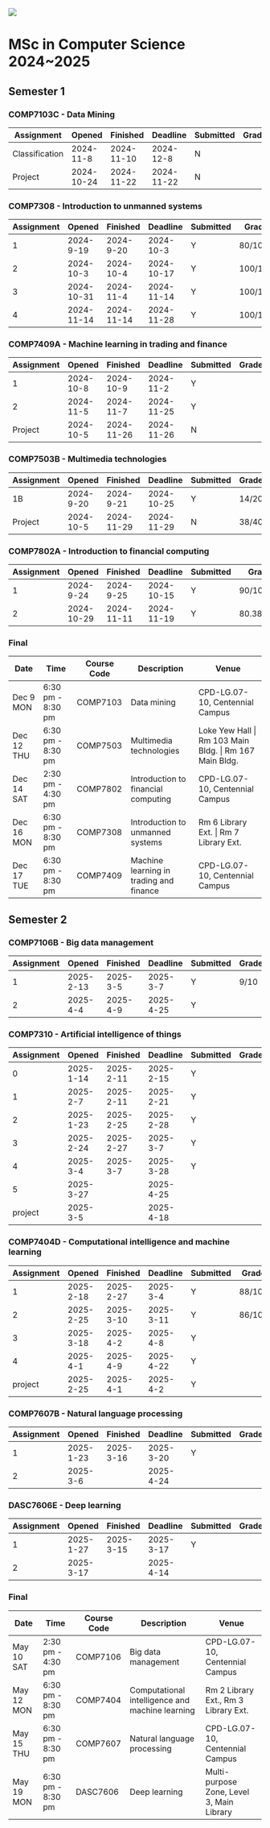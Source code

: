 ![](https://pokfield.hku.hk/content/uploads/2021/04/University_of_Hong_Kong-Logo.wine_-e1615528764350-1024x197-1.png)

# **MSc in Computer Science 2024~2025**

## Semester 1

### COMP7103C - Data Mining

| Assignment     | Opened     | Finished   | Deadline   | Submitted | Grade |
| -------------- | ---------- | ---------- | ---------- | --------- | ----- |
| Classification | 2024-11-8  | 2024-11-10 | 2024-12-8  | N         |       |
| Project        | 2024-10-24 | 2024-11-22 | 2024-11-22 | N         |       |

### COMP7308 - Introduction to unmanned systems

| Assignment | Opened     | Finished   | Deadline   | Submitted | Grade   |
| ---------- | ---------- | ---------- | ---------- | --------- | ------- |
| 1          | 2024-9-19  | 2024-9-20  | 2024-10-3  | Y         | 80/100  |
| 2          | 2024-10-3  | 2024-10-4  | 2024-10-17 | Y         | 100/100 |
| 3          | 2024-10-31 | 2024-11-4  | 2024-11-14 | Y         | 100/100 |
| 4          | 2024-11-14 | 2024-11-14 | 2024-11-28 | Y         | 100/100 |

### COMP7409A - Machine learning in trading and finance

| Assignment | Opened    | Finished   | Deadline   | Submitted | Grade |
| ---------- | --------- | ---------- | ---------- | --------- | ----- |
| 1          | 2024-10-8 | 2024-10-9  | 2024-11-2  | Y         |       |
| 2          | 2024-11-5 | 2024-11-7  | 2024-11-25 | Y         |       |
| Project    | 2024-10-5 | 2024-11-26 | 2024-11-26 | N         |       |

### COMP7503B - Multimedia technologies

| Assignment | Opened    | Finished   | Deadline   | Submitted | Grade |
| ---------- | --------- | ---------- | ---------- | --------- | ----- |
| 1B         | 2024-9-20 | 2024-9-21  | 2024-10-25 | Y         | 14/20 |
| Project    | 2024-10-5 | 2024-11-29 | 2024-11-29 | N         | 38/40 |

### COMP7802A - Introduction to financial computing

| Assignment | Opened     | Finished   | Deadline   | Submitted | Grade     |
| ---------- | ---------- | ---------- | ---------- | --------- | --------- |
| 1          | 2024-9-24  | 2024-9-25  | 2024-10-15 | Y         | 90/100    |
| 2          | 2024-10-29 | 2024-11-11 | 2024-11-19 | Y         | 80.38/100 |

### Final

| Date       | Time              | Course Code | Description                             | Venue                                                   |
| ---------- | ----------------- | ----------- | --------------------------------------- | ------------------------------------------------------- |
| Dec 9 MON  | 6:30 pm - 8:30 pm | COMP7103    | Data mining                             | CPD-LG.07-10, Centennial Campus                         |
| Dec 12 THU | 6:30 pm - 8:30 pm | COMP7503    | Multimedia technologies                 | Loke Yew Hall \| Rm 103 Main Bldg. \| Rm 167 Main Bldg. |
| Dec 14 SAT | 2:30 pm - 4:30 pm | COMP7802    | Introduction to financial computing     | CPD-LG.07-10, Centennial Campus                         |
| Dec 16 MON | 6:30 pm - 8:30 pm | COMP7308    | Introduction to unmanned systems        | Rm 6 Library Ext. \| Rm 7 Library Ext.                  |
| Dec 17 TUE | 6:30 pm - 8:30 pm | COMP7409    | Machine learning in trading and finance | CPD-LG.07-10, Centennial Campus                         |

## Semester 2

### COMP7106B - Big data management

| Assignment | Opened    | Finished | Deadline  | Submitted | Grade |
| ---------- | --------- | -------- | --------- | --------- | ----- |
| 1          | 2025-2-13 | 2025-3-5 | 2025-3-7  | Y         | 9/10  |
| 2          | 2025-4-4  | 2025-4-9 | 2025-4-25 | Y         |       |

### COMP7310 - Artificial intelligence of things

| Assignment | Opened    | Finished  | Deadline  | Submitted | Grade |
| ---------- | --------- | --------- | --------- | --------- | ----- |
| 0          | 2025-1-14 | 2025-2-11 | 2025-2-15 | Y         |       |
| 1          | 2025-2-7  | 2025-2-11 | 2025-2-21 | Y         |       |
| 2          | 2025-1-23 | 2025-2-25 | 2025-2-28 | Y         |       |
| 3          | 2025-2-24 | 2025-2-27 | 2025-3-7  | Y         |       |
| 4          | 2025-3-4  | 2025-3-7  | 2025-3-28 | Y         |       |
| 5          | 2025-3-27 |           | 2025-4-25 |           |       |
| project    | 2025-3-5  |           | 2025-4-18 |           |       |

### COMP7404D - Computational intelligence and machine learning

| Assignment | Opened    | Finished  | Deadline  | Submitted | Grade  |
| ---------- | --------- | --------- | --------- | --------- | ------ |
| 1          | 2025-2-18 | 2025-2-27 | 2025-3-4  | Y         | 88/100 |
| 2          | 2025-2-25 | 2025-3-10 | 2025-3-11 | Y         | 86/100 |
| 3          | 2025-3-18 | 2025-4-2  | 2025-4-8  | Y         |        |
| 4          | 2025-4-1  | 2025-4-9  | 2025-4-22 | Y         |        |
| project    | 2025-2-25 | 2025-4-1  | 2025-4-2  | Y         |        |

### COMP7607B - Natural language processing

| Assignment | Opened    | Finished  | Deadline  | Submitted | Grade |
| ---------- | --------- | --------- | --------- | --------- | ----- |
| 1          | 2025-1-23 | 2025-3-16 | 2025-3-20 | Y         |       |
| 2          | 2025-3-6  |           | 2025-4-24 |           |       |

### DASC7606E - Deep learning

| Assignment | Opened    | Finished  | Deadline  | Submitted | Grade |
| ---------- | --------- | --------- | --------- | --------- | ----- |
| 1          | 2025-1-27 | 2025-3-15 | 2025-3-17 | Y         |       |
| 2          | 2025-3-17 |           | 2025-4-14 |           |       |

### Final

| Date       | Time              | Course Code | Description                                     | Venue                                     |
| ---------- | ----------------- | ----------- | ----------------------------------------------- | ----------------------------------------- |
| May 10 SAT | 2:30 pm - 4:30 pm | COMP7106    | Big data management                             | CPD-LG.07-10, Centennial Campus           |
| May 12 MON | 6:30 pm - 8:30 pm | COMP7404    | Computational intelligence and machine learning | Rm 2 Library Ext., Rm 3 Library Ext.      |
| May 15 THU | 6:30 pm - 8:30 pm | COMP7607    | Natural language processing                     | CPD-LG.07-10, Centennial Campus           |
| May 19 MON | 6:30 pm - 8:30 pm | DASC7606    | Deep learning                                   | Multi-purpose Zone, Level 3, Main Library |
